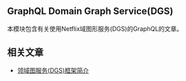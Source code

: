 ## GraphQL Domain Graph Service(DGS)

本模块包含有关使用Netflix域图形服务(DGS)的GraphQL的文章。

## 相关文章

+ [领域图服务(DGS)框架简介](docs/领域图服务(DGS)框架简介.md)